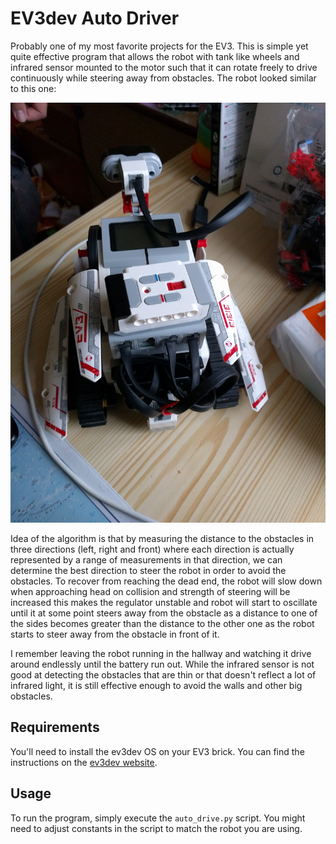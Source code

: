 # EV3dev Auto Driver

Probably one of my most favorite projects for the EV3. This is simple yet quite effective program that allows the robot with tank like wheels and infrared sensor mounted to the motor such that it can rotate freely to drive continuously while steering away from obstacles. The robot looked similar to this one:

![old photo of lego robot taken from back vaguely representing the description in paragraph above](robot.jpg)

Idea of the algorithm is that by measuring the distance to the obstacles in three directions (left, right and front) where each direction is actually represented by a range of measurements in that direction, we can determine the best direction to steer the robot in order to avoid the obstacles. To recover from reaching the dead end, the robot will slow down when approaching head on collision and strength of steering will be increased this makes the regulator unstable and robot will start to oscillate until it at some point steers away from the obstacle as a distance to one of the sides becomes greater than the distance to the other one as the robot starts to steer away from the obstacle in front of it.

I remember leaving the robot running in the hallway and watching it drive around endlessly until the battery run out. While the infrared sensor is not good at detecting the obstacles that are thin or that doesn't reflect a lot of infrared light, it is still effective enough to avoid the walls and other big obstacles.

## Requirements

You'll need to install the ev3dev OS on your EV3 brick. You can find the instructions on the [ev3dev website](https://www.ev3dev.org/docs/getting-started/).

## Usage

To run the program, simply execute the `auto_drive.py` script. You might need to adjust constants in the script to match the robot you are using.
